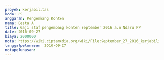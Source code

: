```yaml
---
proyek: kerjabilitas
kode: C5
anggaran: Pengembang Konten
nama: Desta A
title: Gaji staf pengembang konten September 2016 a.n Ndaru PP
date: 2016-09-27
biaya: 2000000
nota: https://wiki.ciptamedia.org/wiki/File:September_27_2016_kerjabilitas_C5_gaji_pengembang_konten_ndaru.jpg
tanggalpelunasan: 2016-09-27
notapelunasan:
---
```

